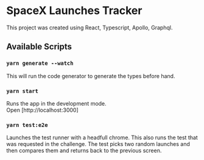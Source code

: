 # SpaceX Launches Tracker

This project was created using React, Typescript, Apollo, Graphql.

## Available Scripts

### `yarn generate --watch`

This will run the code generator to generate the types before hand.

### `yarn start`

Runs the app in the development mode.\
Open [http://localhost:3000]

### `yarn test:e2e`

Launches the test runner with a headfull chrome. This also runs the test that was requested in the challenge. The test picks two random launches and then compares them and returns back to the previous screen.

